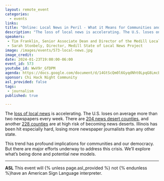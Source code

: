 ```yaml
---
layout: remote_event
categories:
  - events
links: 
title: "Online: Local News in Peril - What it Means for Communities and What’s Being Done"
description: "The loss of local news is accelerating. The U.S. loses on average more than two newspapers every week. There are 204 news desert counties, and another 228 counties are at high risk of becoming news deserts. Illinois has been hit especially hard, losing more newspaper journalists than any other state. This trend has profound implications for communities and our democracy. But there are major efforts underway to address this crisis. We’ll explore what’s being done and potential new models."
speakers:
 - Tim Franklin, Senior Associate Dean and Director of the Medill Local News Initiative, Medill School, Northwestern University
 - Sarah Stonbely, Director, Medill State of Local News Project
image: /images/events/573-local-news.jpg
image_credit:
date: 2024-01-23T19:00:00-06:00
event_id: 573
youtube_id: WwV9r_GfDPM
agenda: https://docs.google.com/document/d/14GtScQm0l6GyqdNht0LpqG8LmcEF7i3COjNJ06PaTj8/edit#
sponsor: Chi Hack Night Community
asl_provided: false
tags: 
 - journalism
published: true

---
```


The [loss of local news](https://localnewsinitiative.northwestern.edu/projects/state-of-local-news/2023/report/) is accelerating. The U.S. loses on average more than two newspapers every week. There are [204 news desert counties](https://localnewsinitiative.northwestern.edu/projects/state-of-local-news/explore/#/localnewslandscape), and another [228 counties](https://localnewsinitiative.northwestern.edu/projects/state-of-local-news/explore/#/watchlist) are at high risk of becoming news deserts. Illinois has been hit especially hard, losing more newspaper journalists than any other state.

This trend has profound implications for communities and our democracy. But there are major efforts underway to address this crisis. We’ll explore what’s being done and potential new models.

---

**ASL** This event will {% unless page.asl_provided %} not {% endunless %}have an American Sign Language interpreter.
